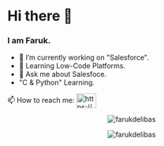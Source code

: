 <h1> Hi there 👋 </h1>
<h3>I am Faruk.</h3>


- 🔭 I’m currently working on "Salesforce".
- 🌱 Learning Low-Code Platforms.
- 💬 Ask me about Salesfoce.
- "C & Python" Learning.
<p>
📫 How to reach me:  <a href="https://linkedin.com/in/farukdelibas/" target="blank"><img align="center" src="https://raw.githubusercontent.com/rahuldkjain/github-profile-readme-generator/master/src/images/icons/Social/linked-in-alt.svg" alt="https://www.linkedin.com/in/sfarukdelibas/" height="30" width="40" /></a>
</p>
<p align="center"> <img src="https://komarev.com/ghpvc/?username=dlbsfrk&label=Profile%20views&color=0e75b6&style=flat" alt="farukdelibas" /> </p>

<p align="center" ><img src="https://github-readme-stats.vercel.app/api/top-langs?username=farukdelibas&show_icons=true&locale=en&layout=compact" alt="farukdelibas" /></p>

